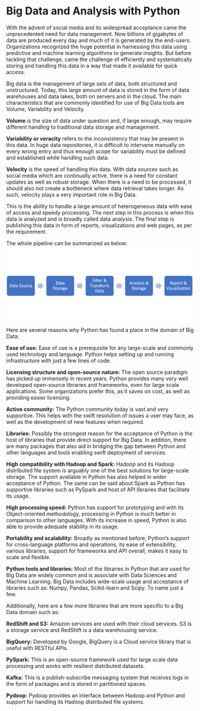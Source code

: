 # Big Data and Analysis with Python

With the advent of social media and its widespread acceptance came the unprecedented need for data management. Now billions of gigabytes of data are  produced every day and much of it is generated by the end-users. Organizations recognized the huge potential in harnessing this data using predictive and machine learning algorithms to generate insights. But before tackling that challenge, came the challenge of efficiently and systematically storing and handling this data in a way that made it available for quick access.

Big data is the management of large sets of data, both structured and unstructured. Today, this large amount of data is stored in the form of data warehouses and data lakes, both on servers and in the cloud. The main characteristics that are commonly identified for use of Big Data tools are Volume, Variability and Velocity.

<b>Volume</b> is the size of data under question and, if large enough, may require different handling to traditional data storage and management.

<b>Variability or veracity</b> refers to the inconsistency that may be present in this data. In huge data repositories, it is difficult to intervene manually on every wrong entry and thus enough scope for variability must be defined and established while handling such data.

<b>Velocity</b> is the speed of handling this data. With data sources such as social media which are continually active, there is a need for constant updates as well as robust storage. When there is a need to be processed, it should also not create a bottleneck where data retrieval takes longer. As such, velocity plays a very important role in Big Data.

This is the ability to handle a large amount of heterogeneous data with ease of access and speedy processing. The next step in this process is when this data is analyzed and is broadly called data analysis. The final step is publishing this data in form of reports, visualizations and web pages, as per the requirement.

The whole pipeline can be summarized as below:

<img src="./images/1.png">

Here are several reasons why Python has found a place in the domain of Big Data:

<b>Ease of use:</b> Ease of use is a prerequisite for any large-scale and commonly used technology and language. Python helps setting up and running infrastructure with just a few lines of code. 

<b>Licensing structure and open-source nature:</b> The open source paradigm has picked up immensely in recent years. Python provides many very well developed open-source libraries and frameworks, even for large scale applications. Some organizations prefer this, as it saves on cost, as well as providing easier licensing.

<b>Active community:</b> The Python community today is vast and very supportive. This helps with the swift resolution of issues a user may face, as well as the development of new features when required.

<b>Libraries:</b> Possibly the strongest reason for the acceptance of Python is the host of libraries that provide direct support for Big Data. In addition, there are many packages that also aid in bridging the gap between Python and other languages and tools enabling swift deployment of services.

<b>High compatibility with Hadoop and Spark:</b> Hadoop and its Hadoop distributed file system is arguably one of the best solutions for large-scale storage. The support available in Python has also helped in wider acceptance of Python. The same can be said about Spark as Python has supportive libraries such as PySpark and host of API libraries that facilitate its usage.

<b>High processing speed:</b> Python has support for prototyping and with its Object-oriented methodology, processing in Python is much better in comparison to other languages. With its increase in speed, Python is also able to provide adequate stability in its usage.

<b>Portability and scalability:</b> Broadly as mentioned before, Python’s support for cross-language platforms and operations, its ease of extensibility, various libraries, support for frameworks and API overall, makes it easy to scale and flexible.

<b>Python tools and libraries:</b> Most of the libraries in Python that are used for Big Data are widely common and is associate with Data Sciences and Machine Learning. Big Data includes wide-scale usage and acceptance of libraries such as: Numpy, Pandas, Scikit-learn and Scipy. To name just a few.

Additionally, here are a few more libraries that are more specific to a Big Data domain such as:

<b>RedShift and S3:</b> Amazon services are used with their cloud services. S3 is a storage service and RedShift is a data warehousing service.

<b>BigQuery:</b> Developed by Google, BigQuery is a Cloud service library that is useful with RESTful APIs.

<b>PySpark:</b> This is an open-source framework used for large scale data processing and works with resilient distributed datasets.

<b>Kafka:</b> This is a publish-subscribe messaging system that receives logs in the form of packages and is stored in partitioned spaces.

<b>Pydoop:</b> Pydoop provides an interface between Hadoop and Python and support for handling its Hadoop distributed file systems.